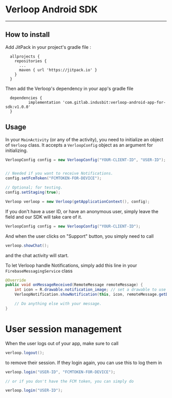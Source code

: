# Verloop Android SDK

---

## How to install

Add JitPack in your project's gradle file :

```
  allprojects {
    repositories {
      ...
      maven { url 'https://jitpack.io' }
    }
  }
```

Then add the Verloop's dependency in your app's gradle file

```
  dependencies {
          implementation 'com.gitlab.indusbit:verloop-android-app-for-sdk:v1.0.0'
  }
```

## Usage

In your `MainActivity` (or any of the activity), you need to initialize an object of `Verloop` class. It accepts a `VerloopConfig` object as an argument for initializing.


```java
VerloopConfig config = new VerloopConfig("YOUR-CLIENT-ID", "USER-ID");


// Needed if you want to receive Notifications.
config.setFcmToken("FCMTOKEN-FOR-DEVICE");

// Optional; for testing.
config.setStaging(true);

Verloop verloop = new Verloop(getApplicationContext(), config);

```

If you don't have a user ID, or have an anonymous user, simply leave the field and our SDK will take care of it.

```java
VerloopConfig config = new VerloopConfig("YOUR-CLIENT-ID");
```


And when the user clicks on "Support" button, you simply need to call


```java
verloop.showChat();
```

and the chat activity will start.

To let Verloop handle Notifications, simply add this line in your `FirebaseMessagingService` class

```java
@Override
public void onMessageReceived(RemoteMessage remoteMessage) {
    int icon = R.drawable.notification_image; // set a drawable to use as icon for notifications
    VerloopNotification.showNotification(this, icon, remoteMessage.getData()); // This will be auto-ignored if notification is not from Verloop.

    // Do anything else with your message.
}
```

# User session management

When the user logs out of your app, make sure to call

```java
verloop.logout();
```

to remove their session. If they login again, you can use this to log them in

```java
verloop.login("USER-ID", "FCMTOKEN-FOR-DEVICE");

// or if you don't have the FCM token, you can simply do

verloop.login("USER-ID");
```